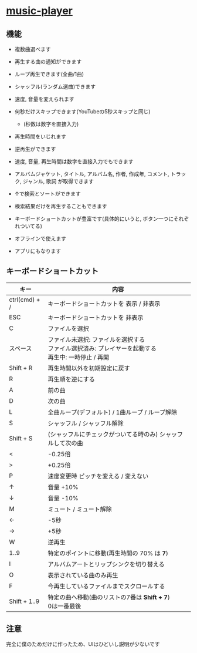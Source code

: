 # [music-player](https://wswsans.github.io/music-player/)
## 機能
<!-- * ほぼYouTubeの機能を持った音楽プレイヤー -->
<!-- * オフラインでも利用できる -->
<!-- * 複数選ぶことができる -->
<!-- * アルバムアートや、作者なども取得可能 -->

* 複数曲選べます
* 再生する曲の通知ができます
* ループ再生できます(全曲/1曲)
* シャッフル(ランダム選曲)できます
* 速度, 音量を変えられます
* 何秒だけスキップできます(YouTubeの5秒スキップと同じ)
	* (秒数は数字を直接入力)
* 再生時間をいじれます
* 逆再生ができます
* 速度, 音量, 再生時間は数字を直接入力でもできます

* アルバムジャケット, タイトル, アルバム名, 作者, 作成年, コメント, トラック, ジャンル, 歌詞 が取得できます
* ↑で検索とソートができます
* 検索結果だけを再生することもできます

* キーボードショートカットが豊富です(具体的にいうと, ボタン一つにそれぞれついてる)
* オフラインで使えます
* アプリにもなります

<!-- ## 使い方 -->
<!-- ![使い方を説明している写真](https://user-images.githubusercontent.com/32955729/127734019-9813b1e7-4add-4057-baf1-21b8f385a6a7.png) -->


## キーボードショートカット
| キー | 内容 |
| - | - |
| ctrl(cmd) + / | キーボードショートカットを 表示 / 非表示 |
| ESC | キーボードショートカットを 非表示 |
| C | ファイルを選択 |
| スペース | ファイル未選択: ファイルを選択する<br>ファイル選択済み: プレイヤーを起動する<br>再生中: 一時停止 / 再開 |
| Shift + R | 再生時間以外を初期設定に戻す |
| R | 再生順を逆にする |
| A | 前の曲 |
| D | 次の曲 |
| L | 全曲ループ(デフォルト) / 1曲ループ / ループ解除 |
| S | シャッフル / シャッフル解除 |
| Shift + S | (シャッフルにチェックがついてる時のみ) シャッフルして次の曲 |
| < | -0.25倍 |
| > | +0.25倍 |
| P | 速度変更時 ピッチを変える / 変えない |
| ↑ | 音量 +10% |
| ↓ | 音量 -10% |
| M | ミュート / ミュート解除 |
| ← | -5秒 |
| → | +5秒 |
| W | 逆再生 |
| 1..9 | 特定のポイントに移動(再生時間の 70% は <strong>7</strong>) |
| I | アルバムアートとリップシンクを切り替える |
| O | 表示されている曲のみ再生 |
| F | 今再生しているファイルまでスクロールする |
| Shift + 1..9 | 特定の曲へ移動(曲のリストの7番は <strong>Shift + 7</strong>)<br>0は一番最後 |


## 注意
完全に僕のためだけに作ったため、UIはひどいし説明が少ないです
